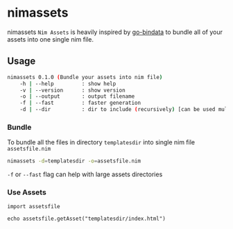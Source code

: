 # nimassets

nimassets `Nim Assets` is heavily inspired by [go-bindata](https://github.com/jteeuwen/go-bindata) to bundle all of your assets into one single nim file.

## Usage
```bash
nimassets 0.1.0 (Bundle your assets into nim file)
    -h | --help         : show help
    -v | --version      : show version
    -o | --output       : output filename
    -f | --fast         : faster generation
    -d | --dir          : dir to include (recursively) [can be used multiple times -d=DIR1 -d=DIR2 ...]
```

### Bundle

To bundle all the files in directory `templatesdir` into single nim file `assetsfile.nim`
```bash
nimassets -d=templatesdir -o=assetsfile.nim
```

`-f` or `--fast` flag can help with large assets directories



### Use Assets
```
import assetsfile

echo assetsfile.getAsset("templatesdir/index.html")
```